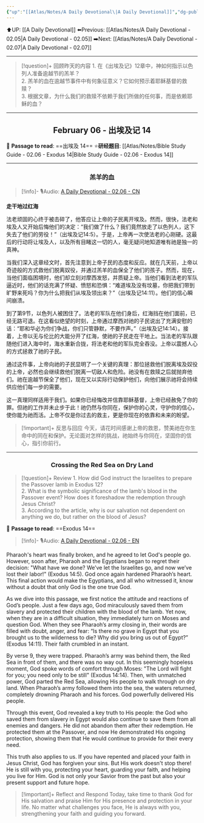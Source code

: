 ```yaml
---
{"up":"[[Atlas/Notes/A Daily Devotional\|A Daily Devotional]]","dg-publish":true,"permalink":"/atlas/notes/a-daily-devotional-02-06/","dgPassFrontmatter":true}
---
```


 ⬆️UP: [[A Daily Devotional]]
⬅️Previous: [[Atlas/Notes/A Daily Devotional - 02.05\|A Daily Devotional - 02.05]]
➡️Next: [[Atlas/Notes/A Daily Devotional - 02.07\|A Daily Devotional - 02.07]]

---

> [!question]+ 回顾昨天的内容
> 1.⁠ ⁠在《出埃及记》12章中，神如何指示以色列人准备逾越节的羔羊？  
> 2.⁠ ⁠羔羊的血在逾越节事件中有何象征意义？它如何预示着耶稣基督的救赎？  
> 3.⁠ ⁠根据文章，为什么我们的救赎不依赖于我们所做的任何事，而是依赖耶稣的血？

---
## <center>February 06 - 出埃及记 14</center>

📖 **Passage to read**: ==出埃及 14==
⭐**研经题目**: [[Atlas/Notes/Bible Study Guide - 02.06 - Exodus 14\|Bible Study Guide - 02.06 - Exodus 14]]

---
### <center>羔羊的血</center>

> [!info]- 🎙️Audio: [A Daily Devotional - 02.06 - CN]()

**走干地过红海**  

法老顽固的心终于被击碎了，他答应让上帝的子民离开埃及。然而，很快，法老和埃及人又开始后悔他们的决定：“我们做了什么？我们竟然放走了以色列人，这下失去了他们的劳役！”（出埃及记14:5）。于是，上帝再一次使法老的心刚硬。这最后的行动将让埃及人，以及所有目睹这一切的人，毫无疑问地知道唯有祂是独一的真神。  

当我们深入这章经文时，首先注意到上帝子民的态度和反应。就在几天前，上帝以奇迹般的方式救他们脱离奴役，并通过羔羊的血保全了他们的孩子。然而，现在，当他们面临困境时，他们却立刻对摩西发怒，并质疑上帝。当他们看到法老的军队逼近时，他们的话充满了怀疑、愤怒和恐惧：“难道埃及没有坟墓，你把我们带到旷野来死吗？你为什么把我们从埃及领出来？”（出埃及记14:11）。他们的信心瞬间崩溃。  

到了第9节，以色列人被困住了。法老的军队在他们身后，红海挡在他们面前，已经无路可退。在这看似绝望的时刻，上帝通过摩西对祂的子民说出了充满安慰的话：“耶和华必为你们争战，你们只管静默，不要作声。”（出埃及记14:14）。接着，上帝以无与伦比的大能分开了红海，使祂的子民走在干地上。当法老的军队跟随他们进入海中时，海水重新合拢，将法老和他的军队完全吞没。上帝以震撼人心的方式拯救了祂的子民。  

通过这件事，上帝向祂的子民显明了一个关键的真理：那位拯救他们脱离埃及奴役的上帝，必然也会继续救他们脱离一切敌人和危险。祂没有在救赎之后就抛弃他们。祂在逾越节保全了他们，现在又以实际行动保护他们，向他们展示祂将会持续供应他们每一步的需要。  

这一真理同样适用于我们。如果你已经悔改并信靠耶稣基督，上帝已经赦免了你的罪。但祂的工作并未止步于此！祂仍然与你同在，保护你的心灵，守护你的信心，使你能为祂而活。上帝不仅是你过去的救主，更是你现在的依靠和未来的盼望。  

> [!important]+ 反思与回应
今天，请花时间感谢上帝的救恩，赞美祂在你生命中的同在和保护。无论面对怎样的挑战，祂始终与你同在，坚固你的信心，指引你前行。


---
### <center>Crossing the Red Sea on Dry Land</center>

> [!question]+ Review
> 1.⁠ ⁠How did God instruct the Israelites to prepare the Passover lamb in Exodus 12?  
> 2.⁠ ⁠What is the symbolic significance of the lamb's blood in the Passover event? How does it foreshadow the redemption through Jesus Christ?  
> 3.⁠ ⁠According to the article, why is our salvation not dependent on anything we do, but rather on the blood of Jesus?


📖 **Passage to read**: ==Exodus 14==

> [!info]- 🎙️Audio: [A Daily Devotional - 02.06 - EN]()  

Pharaoh's heart was finally broken, and he agreed to let God's people go. However, soon after, Pharaoh and the Egyptians began to regret their decision: "What have we done? We’ve let the Israelites go, and now we’ve lost their labor!" (Exodus 14:5). God once again hardened Pharaoh’s heart. This final action would make the Egyptians, and all who witnessed it, know without a doubt that only God is the one true God.

As we dive into this passage, we first notice the attitude and reactions of God’s people. Just a few days ago, God miraculously saved them from slavery and protected their children with the blood of the lamb. Yet now, when they are in a difficult situation, they immediately turn on Moses and question God. When they see Pharaoh’s army closing in, their words are filled with doubt, anger, and fear: “Is there no grave in Egypt that you brought us to the wilderness to die? Why did you bring us out of Egypt?” (Exodus 14:11). Their faith crumbled in an instant.

By verse 9, they were trapped. Pharaoh’s army was behind them, the Red Sea in front of them, and there was no way out. In this seemingly hopeless moment, God spoke words of comfort through Moses: "The Lord will fight for you; you need only to be still" (Exodus 14:14). Then, with unmatched power, God parted the Red Sea, allowing His people to walk through on dry land. When Pharaoh’s army followed them into the sea, the waters returned, completely drowning Pharaoh and his forces. God powerfully delivered His people.

Through this event, God revealed a key truth to His people: the God who saved them from slavery in Egypt would also continue to save them from all enemies and dangers. He did not abandon them after their redemption. He protected them at the Passover, and now He demonstrated His ongoing protection, showing them that He would continue to provide for their every need.

This truth also applies to us. If you have repented and placed your faith in Jesus Christ, God has forgiven your sins. But His work doesn't stop there! He is still with you, protecting your heart, guarding your faith, and helping you live for Him. God is not only your Savior from the past but also your present support and future hope.

> [!important]+ Reflect and Respond
Today, take time to thank God for His salvation and praise Him for His presence and protection in your life. No matter what challenges you face, He is always with you, strengthening your faith and guiding you forward.


















